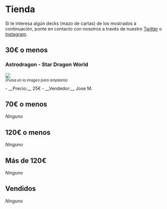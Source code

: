 # Tienda

Si te interesa algún decks (mazo de cartas) de los mostrados a continuación, ponte en contacto con nosotros a través de nuestro [Twitter](http://twitter.com/buddyfightmlg) o [Instagram](http://instagram.com/buddyfightmlg).

## 30€ o menos

### Astrodragon - Star Dragon World

<div>
<a href="{{ site.github.url }}/assets/images/shop/1.jpg" target="_blank">
  <img src="{{ site.github.url }}/assets/images/shop/1-thumb.jpg">
</a>
</div>
<div style="margin-bottom: 10px;">
  <small>
    <i>(Pulsa en la imagen para ampliarla)</i>
  </small>
</div>
- __Precio:__ 25€
- __Vendedor:__ Jose M.

## 70€ o menos

_Ninguno_

## 120€ o menos

_Ninguno_

## Más de 120€

_Ninguno_

## Vendidos

_Ninguno_
